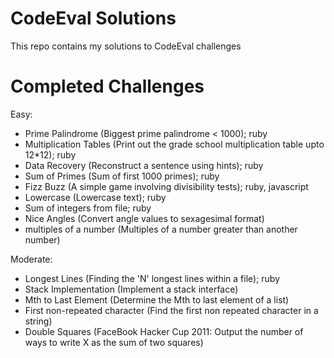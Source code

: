 CodeEval Solutions
==================

This repo contains my solutions to CodeEval challenges

Completed Challenges
==================
Easy:
- Prime Palindrome (Biggest prime palindrome < 1000); ruby
- Multiplication Tables (Print out the grade school multiplication table upto 12*12); ruby
- Data Recovery (Reconstruct a sentence using hints); ruby
- Sum of Primes (Sum of first 1000 primes); ruby
- Fizz Buzz (A simple game involving divisibility tests); ruby, javascript
- Lowercase (Lowercase text); ruby
- Sum of integers from file; ruby
- Nice Angles (Convert angle values to sexagesimal format)
- multiples of a number (Multiples of a number greater than another number)

Moderate:
- Longest Lines (Finding the 'N' longest lines within a file); ruby
- Stack Implementation (Implement a stack interface)
- Mth to Last Element (Determine the Mth to last element of a list)
- First non-repeated character (Find the first non repeated character in a string)
- Double Squares (FaceBook Hacker Cup 2011: Output the number of ways to write X as the sum of two squares)